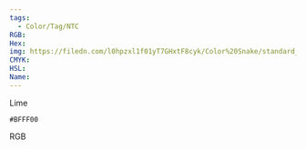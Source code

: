 ```yaml
---
tags:
  - Color/Tag/NTC
RGB:
Hex:
img: https://filedn.com/l0hpzxl1f01yT7GHxtF8cyk/Color%20Snake/standard_csv_to_svg//BFFF00.svg
CMYK:
HSL:
Name:
---
```

Lime
```palette
#BFFF00
```
RGB
